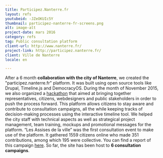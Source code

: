 ```yaml
---
title: Participez.Nanterre.fr
layout: refs
youtubeid: -JZeOKUIc5Y
thumbnail: participez-nanterre-fr-screens.png
alt: image-alt
project-date: mars 2016
category: refs
tag: Public consultation platform
client-url: http://www.nanterre.fr/
project-link: http://participez.nanterre.fr/
client: Ville de Nanterre
locale: en

---
```


After a 6 month **collaboration with the city of Nanterre**, we created the "participez.nanterre.fr" platform. It was built using open source tools like Drupal, Timeline.js and DemocracyOS. During the month of November 2015, we also organized a [hackathon](http://www.nanterredigital.fr/hackathon/) that aimed at bringing together representatives, citizens, webdesigners and public stakeholders in order to push the process forward.
This platform allows citizens to stay aware and contribute to consultation campaigns, all the while keeping tracks of decision-making processes using the interactive timeline tool.
We helped the city staff with technical aspects as well as strategical project management, team training, mockups and promotional messages for the platform.
“Les Assises de la ville” was the first consultation event to make use of the platform. It gathered 1559 citizens online who made 351 contributions, among which 195 were collective. You can find a report of this campaign [here](https://participez.nanterre.fr/sites/default/files/SynthAssisesPRINT.pdf).
So far, the site has been host to **6 consultation campaigns**.
